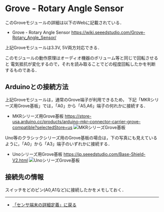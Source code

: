 # Grove - Rotary Angle Sensor

このGroveモジュールの詳細は以下のWebに記載されている．

- Grove - Rotary Angle Sensor https://wiki.seeedstudio.com/Grove-Rotary_Angle_Sensor/

上記Groveモジュールは3.3V, 5V両方対応できる．

このモジュールの動作原理はオーディオ機器のボリューム等と同じで回転させると
電気抵抗が変化するので，それを読み取ることでどの程度回転したかを判断するものである．


## Arduinoとの接続方法
上記Groveモジュールは，通常のGrove端子が利用できるため，
下記「MKRシリーズ用Grove基板」では，「A0」から「A5,A6」端子の何れかに接続する．

- MKRシリーズ用Grove基板 https://store-usa.arduino.cc/products/arduino-mkr-connector-carrier-grove-compatible?selectedStore=us
![MKRシリーズGrove基板](../images/MKR_carrier.png)

Uno等のクラシックシリーズ用のGrove基板の場合は，下の写真にも見えているように，「A0」から「A3」端子のいずれかに接続する．
- Unoシリーズ用Grove基板  https://jp.seeedstudio.com/Base-Shield-V2.html 
![UnoシリーズGrove基板](../images/Groveシールド.jpg)



## 接続先の情報

スイッチをどのピン(A0,A1など)に接続したかをメモしておく．

***

- [「センサ端末の詳細定義」に戻る](../SensorSelection.md)


